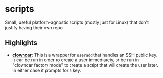 scripts
=======

Small, useful platform-agnostic scripts (mostly just for Linux) that don't justify having their own repo

Highlights
----------
* **[clowncar](clowncar)**: This is a wrapper for `useradd` that handles an
  SSH public key.  It can be run in order to create a user immediately, or be
  run in "clowncar factory mode" to create a script that will create the user
  later.  In either case it prompts for a key.
